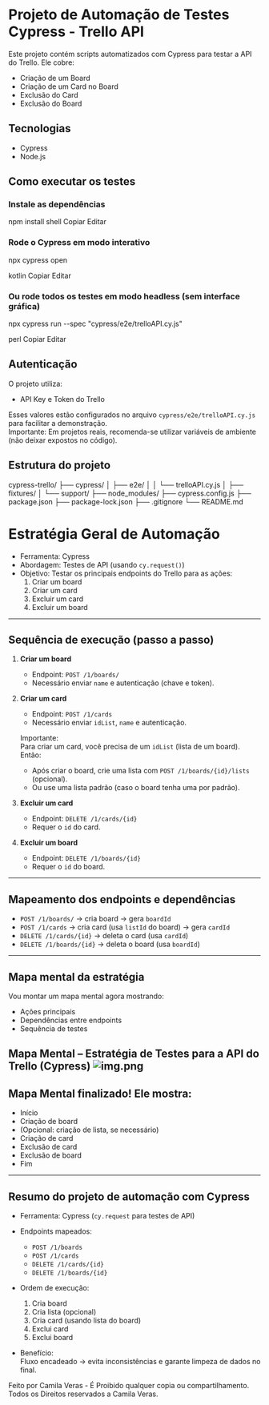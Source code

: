 # Projeto de Automação de Testes Cypress - Trello API

Este projeto contém scripts automatizados com Cypress para testar a API do Trello. Ele cobre:

- Criação de um Board
- Criação de um Card no Board
- Exclusão do Card
- Exclusão do Board

## Tecnologias

- Cypress
- Node.js

## Como executar os testes

### Instale as dependências

npm install
shell
Copiar
Editar

### Rode o Cypress em modo interativo

npx cypress open

kotlin
Copiar
Editar

### Ou rode todos os testes em modo headless (sem interface gráfica)

npx cypress run --spec "cypress/e2e/trelloAPI.cy.js"

perl
Copiar
Editar

## Autenticação

O projeto utiliza:

- API Key e Token do Trello

Esses valores estão configurados no arquivo `cypress/e2e/trelloAPI.cy.js` para facilitar a demonstração.  
Importante: Em projetos reais, recomenda-se utilizar variáveis de ambiente (não deixar expostos no código).

## Estrutura do projeto

cypress-trello/
├── cypress/
│ ├── e2e/
│ │ └── trelloAPI.cy.js
│ ├── fixtures/
│ └── support/
├── node_modules/
├── cypress.config.js
├── package.json
├── package-lock.json
├── .gitignore
└── README.md

# Estratégia Geral de Automação

- Ferramenta: Cypress
- Abordagem: Testes de API (usando `cy.request()`)
- Objetivo: Testar os principais endpoints do Trello para as ações:
    1. Criar um board
    2. Criar um card
    3. Excluir um card
    4. Excluir um board

---

## Sequência de execução (passo a passo)

1. **Criar um board**
    - Endpoint: `POST /1/boards/`
    - Necessário enviar `name` e autenticação (chave e token).

2. **Criar um card**
    - Endpoint: `POST /1/cards`
    - Necessário enviar `idList`, `name` e autenticação.

   Importante:  
   Para criar um card, você precisa de um `idList` (lista de um board). Então:
    - Após criar o board, crie uma lista com `POST /1/boards/{id}/lists` (opcional).
    - Ou use uma lista padrão (caso o board tenha uma por padrão).

3. **Excluir um card**
    - Endpoint: `DELETE /1/cards/{id}`
    - Requer o `id` do card.

4. **Excluir um board**
    - Endpoint: `DELETE /1/boards/{id}`
    - Requer o `id` do board.

---

## Mapeamento dos endpoints e dependências

- `POST /1/boards/` → cria board → gera `boardId`
- `POST /1/cards` → cria card (usa `listId` do board) → gera `cardId`
- `DELETE /1/cards/{id}` → deleta o card (usa `cardId`)
- `DELETE /1/boards/{id}` → deleta o board (usa `boardId`)

--------

## Mapa mental da estratégia

Vou montar um mapa mental agora mostrando:

- Ações principais
- Dependências entre endpoints
- Sequência de testes

Mapa Mental – Estratégia de Testes para a API do Trello (Cypress)
![img.png](img.png)
---

## Mapa Mental finalizado! Ele mostra:

- Início
- Criação de board
- (Opcional: criação de lista, se necessário)
- Criação de card
- Exclusão de card
- Exclusão de board
- Fim

---

## Resumo do projeto de automação com Cypress

- Ferramenta: Cypress (`cy.request` para testes de API)
- Endpoints mapeados:
    - `POST /1/boards`
    - `POST /1/cards`
    - `DELETE /1/cards/{id}`
    - `DELETE /1/boards/{id}`

- Ordem de execução:
    1. Cria board
    2. Cria lista (opcional)
    3. Cria card (usando lista do board)
    4. Exclui card
    5. Exclui board

- Benefício:  
  Fluxo encadeado → evita inconsistências e garante limpeza de dados no final.

Feito por Camila Veras - É Proibido qualquer copia ou compartilhamento. Todos os Direitos reservados a Camila Veras.
